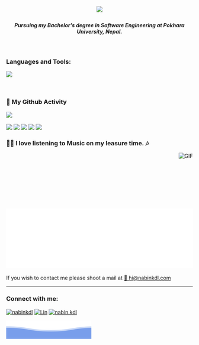 
<h1 align="center">
    <img src="https://readme-typing-svg.herokuapp.com?color=Blue&size=26&center=true&vCenter=true&width=900&lines=Hi%2C+I+am+Nabin+Kandel.">
</h1>
<h5 align="center">Pursuing my Bachelor's degree in Software Engineering at Pokhara University, Nepal.
</h5>


 <p>&nbsp;</p>

 




<h3 align="left">Languages and Tools:</h3>


![](https://skillicons.dev/icons?i=tailwind,react,mysql,jquery,c,cpp,git,php,mui,js,figma,netlify,vscode,vercel,java&perline=20) 


<br>


### 👨 My Github Activity


<img src="https://github-readme-streak-stats.herokuapp.com/?user=nabinkdl&theme=algolia&hide_border=true" width="700"/>

![](http://github-profile-summary-cards.vercel.app/api/cards/profile-details?username=nabinkdl&theme=github_dark)
![](http://github-profile-summary-cards.vercel.app/api/cards/repos-per-language?username=nabinkdl&theme=github_dark)
![](http://github-profile-summary-cards.vercel.app/api/cards/most-commit-language?username=nabinkdl&theme=github_dark)
![](http://github-profile-summary-cards.vercel.app/api/cards/stats?username=nabinkdl&theme=github_dark)
![](http://github-profile-summary-cards.vercel.app/api/cards/productive-time?username=nabinkdl&theme=github_dark&utcOffset=8)




<!----![Alt text](https://spotify-recently-played-readme.vercel.app/api?user=312knnsjy3cvsyoqnred5lic3erq)</p> --->
### 👨‍💻 I love listening to Music on my leasure time. 🎶
<p>
  <a href="https://open.spotify.com/user/312knnsjy3cvsyoqnred5lic3erq" target="_blank" ><img align="right" alt="GIF" height="150px" src="https://media.giphy.com/media/J5B1Y8QZnzXXbLQIBu/giphy.gif" /></a>

<p align="left">
  <a href="https://open.spotify.com/artist/3sauLUNFUPvJVWIADSYTvZ" target="_blank" >
    <img src="https://raw.githubusercontent.com/nabin-kandel/nabin-kandel/1e8382b08d1a06e6b77a8907f18c50d429a0caf2/assect/avi.svg" target="_blank"/></a>
</p>

If you wish to contact me please shoot a mail at  [📩 hi@nabinkdl.com](mailto:hi@nabinkdl.com)
<hr>
<h3 align="left">Connect with me:</h3>
<p align="left">
<a href="https://twitter.com/nabinkdl" target="_blank"><img align="center" src="https://raw.githubusercontent.com/rahuldkjain/github-profile-readme-generator/master/src/images/icons/Social/twitter.svg" alt="nabinkdl" height="30" width="40" /></a>
<a href="https://www.linkedin.com/in/nabinkandel/" target="_blank"><img align="center" src="https://raw.githubusercontent.com/rahuldkjain/github-profile-readme-generator/master/src/images/icons/Social/linked-in-alt.svg" alt="Lin" height="30" width="40" /></a>
<a href="https://instagram.com/nabinkdl" target="_blank"><img align="center" src="https://raw.githubusercontent.com/rahuldkjain/github-profile-readme-generator/master/src/images/icons/Social/instagram.svg" alt="nabin.kdl" height="30" width="40" /></a><span>
<!-- <a href="https://discord.gg/https://discord.gg/RfKzrdBd" target="_blank"><img align="center" src="https://raw.githubusercontent.com/rahuldkjain/github-profile-readme-generator/master/src/images/icons/Social/discord.svg" alt="https://discord.gg/RfKzrdBd" height="30" width="40" /></span></a> -->
</p>

<img src="https://raw.githubusercontent.com/nabin-kandel/nabin-kandel/0eee02d490344b74bd431dd04aef32c67d6c91ac/assect/bottom_header.svg"/>
